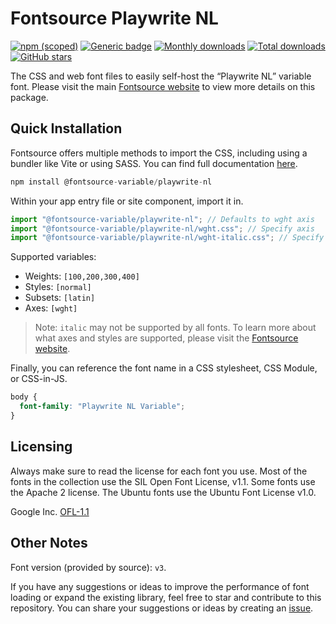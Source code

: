 # Fontsource Playwrite NL

[![npm (scoped)](https://img.shields.io/npm/v/@fontsource-variable/playwrite-nl?color=brightgreen)](https://www.npmjs.com/package/@fontsource-variable/playwrite-nl) [![Generic badge](https://img.shields.io/badge/fontsource-passing-brightgreen)](https://github.com/fontsource/fontsource) [![Monthly downloads](https://badgen.net/npm/dm/@fontsource-variable/playwrite-nl)](https://github.com/fontsource/fontsource) [![Total downloads](https://badgen.net/npm/dt/@fontsource-variable/playwrite-nl)](https://github.com/fontsource/fontsource) [![GitHub stars](https://img.shields.io/github/stars/fontsource/fontsource.svg?style=social&label=Star)](https://github.com/fontsource/fontsource/stargazers)

The CSS and web font files to easily self-host the “Playwrite NL” variable font. Please visit the main [Fontsource website](https://fontsource.org/fonts/playwrite-nl) to view more details on this package.

## Quick Installation

Fontsource offers multiple methods to import the CSS, including using a bundler like Vite or using SASS. You can find full documentation [here](https://fontsource.org/docs/getting-started/introduction).

```javascript
npm install @fontsource-variable/playwrite-nl
```

Within your app entry file or site component, import it in.

```javascript
import "@fontsource-variable/playwrite-nl"; // Defaults to wght axis
import "@fontsource-variable/playwrite-nl/wght.css"; // Specify axis
import "@fontsource-variable/playwrite-nl/wght-italic.css"; // Specify axis and style
```

Supported variables:
- Weights: `[100,200,300,400]`
- Styles: `[normal]`
- Subsets: `[latin]`
- Axes: `[wght]`

> Note: `italic` may not be supported by all fonts. To learn more about what axes and styles are supported, please visit the [Fontsource website](https://fontsource.org/fonts/playwrite-nl).

Finally, you can reference the font name in a CSS stylesheet, CSS Module, or CSS-in-JS.

```css
body {
  font-family: "Playwrite NL Variable";
}
```

## Licensing
Always make sure to read the license for each font you use. Most of the fonts in the collection use the SIL Open Font License, v1.1. Some fonts use the Apache 2 license. The Ubuntu fonts use the Ubuntu Font License v1.0.

Google Inc.
[OFL-1.1](http://scripts.sil.org/OFL)

## Other Notes
Font version (provided by source): `v3`.

If you have any suggestions or ideas to improve the performance of font loading or expand the existing library, feel free to star and contribute to this repository. You can share your suggestions or ideas by creating an [issue](https://github.com/fontsource/fontsource/issues).